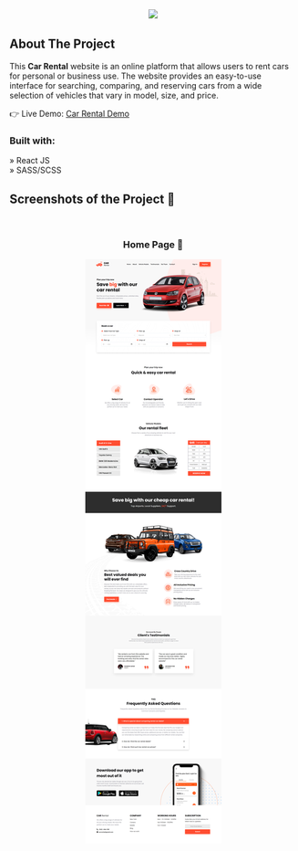 <div align='center'><img style="width:30%" src='https://user-images.githubusercontent.com/105128267/218077760-5694a4ac-4e37-4de7-b31f-268ccd27400a.png'/></div>

<h2>About The Project</h2>

  <p>This <b>Car Rental</b> website is an online platform that allows users to rent cars for personal or business use. The website provides an easy-to-use interface for searching, comparing, and reserving cars from a wide selection of vehicles that vary in model, size, and price.</p>

👉 Live Demo: <a href='https://beinerthchitiva-carrental.vercel.app/'>Car Rental Demo</a>

<h3>Built with:</h3>

» React JS <br>
» SASS/SCSS

<h2>Screenshots of the Project 📸</h2>
<br>
<h3 align='center'>Home Page 🏡</h3>

<div align='center'>
<img src='https://raw.githubusercontent.com/BeinerthChitiva/bcm-carrental/master/src/images/carrentalss.jpg'/>

</div>
